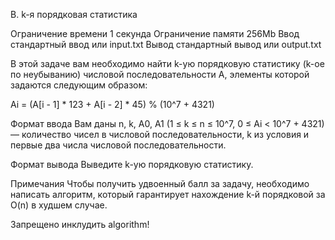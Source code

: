 B. k-я порядковая статистика

Ограничение времени	1 секунда
Ограничение памяти	256Mb
Ввод	стандартный ввод или input.txt
Вывод	стандартный вывод или output.txt

В этой задаче вам необходимо найти k-ую порядковую статистику (k-ое по неубыванию) числовой последовательности A, элементы которой задаются следующим образом:

Ai = (A[i - 1] * 123 + A[i - 2] * 45) % (10^7 + 4321)

Формат ввода
Вам даны n, k, A0, A1 (1 ≤ k ≤ n ≤ 10^7, 0 ≤ Ai < 10^7 + 4321) — количество чисел в числовой последовательности, k из условия и первые два числа числовой последовательности.

Формат вывода
Выведите k-ую порядковую статистику.

Примечания
Чтобы получить удвоенный балл за задачу, необходимо написать алгоритм, который гарантирует нахождение k-й порядковой за O(n) в худшем случае.

Запрещено инклудить algorithm!

